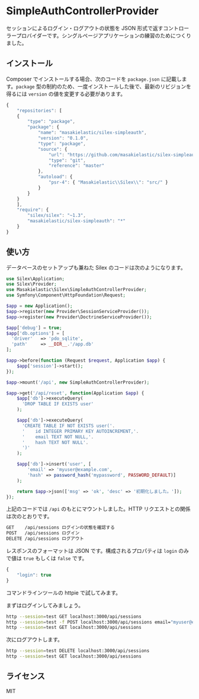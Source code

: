 SimpleAuthControllerProvider
============================

セッションによるログイン・ログアウトの状態を JSON 形式で返すコントローラープロバイダーです。シングルページアプリケーションの練習のためにつくりました。

インストール
----------

Composer でインストールする場合、次のコードを `package.json` に記載します。`package` 型の制約のため、一度インストールした後で、最新のリビジョンを得るには `version` の値を変更する必要があります。

```javascript
{
    "repositories": [
    {
        "type": "package",
        "package": {
            "name": "masakielastic/silex-simpleauth",
            "version": "0.1.0",
            "type": "package",
            "source": {
                "url": "https://github.com/masakielastic/silex-simpleauth.git",
                "type": "git",
                "reference": "master"
            },
            "autoload": {
                "psr-4": { "Masakielastic\\Silex\\": "src/" }
            }
        }
    }
    ],
    "require": {
        "silex/silex": "~1.3",
        "masakielastic/silex-simpleauth": "*"
    }
}
```

使い方
-----

データベースのセットアップも兼ねた Silex のコードは次のようになります。

```php
use Silex\Application;
use Silex\Provider;
use Masakielastic\Silex\SimpleAuthControllerProvider;
use Symfony\Component\HttpFoundation\Request;

$app = new Application();
$app->register(new Provider\SessionServiceProvider());
$app->register(new Provider\DoctrineServiceProvider());

$app['debug'] = true;
$app['db.options'] = [
  'driver'   => 'pdo_sqlite',
  'path'     => __DIR__.'/app.db'
];

$app->before(function (Request $request, Application $app) {
    $app['session']->start();
});

$app->mount('/api', new SimpleAuthControllerProvider);

$app->get('/api/reset', function(Application $app) {
    $app['db']->executeQuery(
      'DROP TABLE IF EXISTS user'
    );

    $app['db']->executeQuery(
      'CREATE TABLE IF NOT EXISTS user('.
      '    id INTEGER PRIMARY KEY AUTOINCREMENT,'.
      '    email TEXT NOT NULL,'.
      '    hash TEXT NOT NULL'.
      ')'
    );

    $app['db']->insert('user', [
        'email' => 'myuser@example.com',
        'hash' => password_hash('mypassword', PASSWORD_DEFAULT)]
    );

    return $app->json(['msg' => 'ok', 'desc' => '初期化しました。']);
});
```

上記のコードでは `/api` のもとにマウントしました。HTTP リクエストとの関係は次のとおりです。

```bash
GET    /api/sessions ログインの状態を確認する
POST   /api/sessions ログイン
DELETE /api/sessions ログアウト
```

レスポンスのフォーマットは JSON です。構成されるプロパティは `login` のみで値は `true` もしくは `false` です。

```javascript
{
    "login": true
}
```

コマンドラインツールの httpie で試してみます。

まずはログインしてみましょう。

```bash
http --session=test GET localhost:3000/api/sessions
http --session=test -f POST localhost:3000/api/sessions email="myuser@example.com" password="mypassword"
http --session=test GET localhost:3000/api/sessions
```

次にログアウトします。

```bash
http --session=test DELETE localhost:3000/api/sessions
http --session=test GET localhost:3000/api/sessions
```

ライセンス
--------

MIT